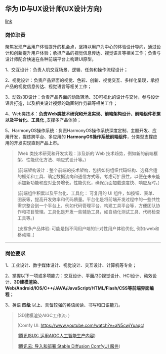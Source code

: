 ## 华为 ID与UX设计师(UX设计方向)
[link](https://career.huawei.com/reccampportal/portal5/campus-recruitment-detail.html?jobId=13599&dataSource=1&jobType=2&recruitType=CR&sourceType=001)

### 岗位职责

聚焦发现产品用户体验提升的机会点，坚持以用户为中心的体验设计导向，通过设计和创新提升用户体验；承担产品的视觉信息传达、视觉语言等相关工作；负责与设计师配合快速在各种前端平台上构建UI原型。

1、交互设计：负责人机交互场景、逻辑、任务和操作流程设计；

2、视觉设计：负责产品界面的视觉、色彩、创新、视觉交互、多样化呈现，承担产品的视觉信息传达、视觉语言等相关工作；

3、动效/3D设计：负责产品界面的动效转场、3D可视化的设计与交付，参与设计语言打造，以及相关设计视频的动画制作剪辑等相关工作；

4、Web类技术：__负责Web类技术研究和开发实现、前端架构设计、前端组件积累以及平台化、工具化__ ,支撑多产品体验；

5、HarmonyOS操作系统：负责HarmonyOS操作系统深度定制、主题开发、应用开发，提炼跨平台、多应用的 __HarmonyOS操作系统前端组件__，分类型支撑应用的开发实现直到产品上市。

>(Web 类技术研究和开发实现：涉及新的 Web 技术趋势，例如新的前端框架、性能优化方法、响应式设计等。)
>
>(前端架构设计：整个前端的技术架构，包括如何组织代码结构、选择合适的框架和工具、确定数据流向和通信方式等。考虑可扩展性，以便在未来能添加新功能和应对业务增长。性能优化，确保页面加载速度快、响应及时。)
>
>(前端组件积累以及平台化、工具化： 可复用的 UI 组件，如按钮、表单、图表等，提高开发效率和代码质量。平台化是将前端开发过程中的一些共性需求整合到一个平台上，例如代码管理平台、构建工具平台等，方便团队协作和项目管理。工具化是开发一些辅助工具，如自动化测试工具、代码检查工具等。)
>
>(支撑多产品体验: 可能是指不同用户端的针对性用户体验优化, 例如:web和移动端..)

---

### 岗位要求
1、工业设计、数字媒体设计、视觉设计、交互设计、计算机等专业；

2、掌握以下一项或多项能力：交互设计、平面/3D视觉设计、HCI设计、动效设计、__3D建模渲染、Web/Android/IOS/C++/JAVA/JavaScript/HTML/Flash/CSS等前端界面编程__；

3、英语 __四级__ 以上、具备较强的英语阅读、书写和口语能力。

>(3D建模渲染AIGC工作流: )
>
>(Comfy UI: https://www.youtube.com/watch?v=aN5cwjYuaqc)
>
>([腾讯ISUX: 运用AIGC人工智能生产内容](https://isux.tencent.com/articles/aigc-design.html))
>
>([腾讯云: 导入和部署 Stable Diffusion ComfyUI 服务](https://cloud.tencent.com/document/product/851/104607))

